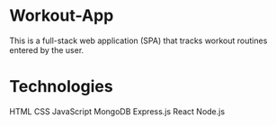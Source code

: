 # Workout-App
This is a full-stack web application (SPA) that tracks workout routines entered by the user.

# Technologies
HTML
CSS
JavaScript
MongoDB
Express.js
React
Node.js
